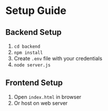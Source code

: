 # Setup Guide

## Backend Setup
1. `cd backend`
2. `npm install`
3. Create `.env` file with your credentials
4. `node server.js`

## Frontend Setup
1. Open `index.html` in browser
2. Or host on web server